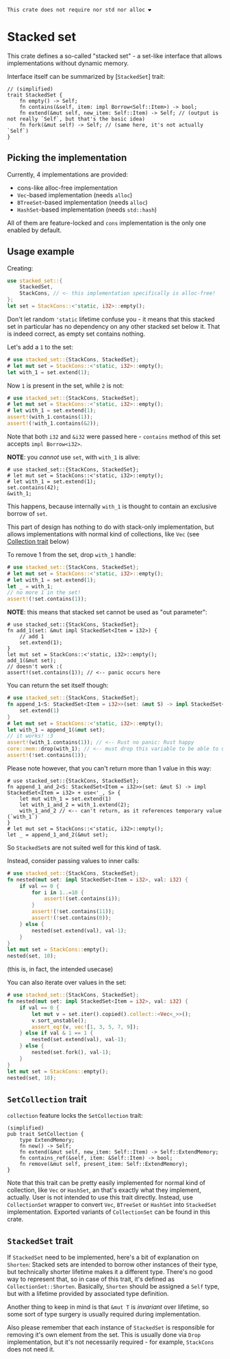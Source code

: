 ```text
This crate does not require nor std nor alloc ❤️
```

# Stacked set

This crate defines a so-called "stacked set" - a set-like interface that allows implementations without dynamic memory.

Interface itself can be summarized by [`StackedSet`] trait:
```rust,ignore
// (simplified)
trait StackedSet {
    fn empty() -> Self;
    fn contains(&self, item: impl Borrow<Self::Item>) -> bool;
    fn extend(&mut self, new_item: Self::Item) -> Self; // (output is not really `Self`, but that's the basic idea)
    fn fork(&mut self) -> Self; // (same here, it's not actually `Self`)
}
```

## Picking the implementation

Currently, 4 implementations are provided:
- cons-like alloc-free implementation
- `Vec`-based implementation (needs `alloc`)
- `BTreeSet`-based implementation (needs `alloc`)
- `HashSet`-based implementation (needs `std::hash`)

All of them are feature-locked and `cons` implementation is the only one enabled by default.

## Usage example

Creating:
```rust
use stacked_set::{
    StackedSet,
    StackCons, // <- this implementation specifically is alloc-free!
};
let set = StackCons::<'static, i32>::empty();
```

Don't let random `'static` lifetime confuse you - it means that this stacked set in particular has no dependency on any other stacked set below it. That is indeed correct, as empty set contains nothing.

Let's add a `1` to the set:
```rust
# use stacked_set::{StackCons, StackedSet};
# let mut set = StackCons::<'static, i32>::empty();
let with_1 = set.extend(1);
```

Now `1` is present in the set, while `2` is not:

```rust
# use stacked_set::{StackCons, StackedSet};
# let mut set = StackCons::<'static, i32>::empty();
# let with_1 = set.extend(1);
assert!(with_1.contains(1));
assert!(!with_1.contains(&2));
```

Note that both `i32` and `&i32` were passed here - `contains` method of this set accepts `impl Borrow<i32>`.

**NOTE**: you *cannot* use `set`, with `with_1` is alive:

```rust,compile_fail
# use stacked_set::{StackCons, StackedSet};
# let mut set = StackCons::<'static, i32>::empty();
# let with_1 = set.extend(1);
set.contains(42);
&with_1;
```

This happens, because internally `with_1` is thought to contain an exclusive borrow of `set`.

This part of design has nothing to do with stack-only implementation, but allows implementations with normal kind of collections, like `Vec` (see [Collection trait](#setcollection-trait) below)

To remove 1 from the set, drop `with_1` handle:

```rust
# use stacked_set::{StackCons, StackedSet};
# let mut set = StackCons::<'static, i32>::empty();
# let with_1 = set.extend(1);
let _ = with_1;
// no more 1 in the set!
assert!(!set.contains(1));
```

**NOTE**: this means that stacked set cannot be used as "out parameter":

```rust,should_panic
# use stacked_set::{StackCons, StackedSet};
fn add_1(set: &mut impl StackedSet<Item = i32>) {
    // add 1
    set.extend(1);
}
let mut set = StackCons::<'static, i32>::empty();
add_1(&mut set);
// doesn't work :(
assert!(set.contains(1)); // <-- panic occurs here
```

You can return the set itself though:

```rust
# use stacked_set::{StackCons, StackedSet};
fn append_1<S: StackedSet<Item = i32>>(set: &mut S) -> impl StackedSet<Item = i32> + use<'_, S> {
    set.extend(1)
}
# let mut set = StackCons::<'static, i32>::empty();
let with_1 = append_1(&mut set);
// it works! :3
assert!(with_1.contains(1)); // <-- Rust no panic: Rust happy
core::mem::drop(with_1); // <-- must drop this variable to be able to use `set`
assert!(!set.contains(1));
```

Please note however, that you can't return more than 1 value in this way:

```rust,compile_fail
# use stacked_set::{StackCons, StackedSet};
fn append_1_and_2<S: StackedSet<Item = i32>>(set: &mut S) -> impl StackedSet<Item = i32> + use<'_, S> {
    let mut with_1 = set.extend(1)
    let with_1_and_2 = with_1.extend(2);
    with_1_and_2 // <-- can't return, as it references temporary value (`with_1`)
}
# let mut set = StackCons::<'static, i32>::empty();
let _ = append_1_and_2(&mut set);
```

So `StackedSet`s are not suited well for this kind of task.

Instead, consider passing values to inner calls:

```rust
# use stacked_set::{StackCons, StackedSet};
fn nested(mut set: impl StackedSet<Item = i32>, val: i32) {
    if val == 0 {
        for i in 1..=10 {
            assert!(set.contains(i));
        }
        assert!(!set.contains(11));
        assert!(!set.contains(0));
    } else {
        nested(set.extend(val), val-1);
    }
}
let mut set = StackCons::empty();
nested(set, 10);
```

(this is, in fact, the intended usecase)

You can also iterate over values in the set:

```rust
# use stacked_set::{StackCons, StackedSet};
fn nested(mut set: impl StackedSet<Item = i32>, val: i32) {
    if val == 0 {
        let mut v = set.iter().copied().collect::<Vec<_>>();
        v.sort_unstable();
        assert_eq!(v, vec![1, 3, 5, 7, 9]);
    } else if val & 1 == 1 {
        nested(set.extend(val), val-1);
    } else {
        nested(set.fork(), val-1);
    }
}
let mut set = StackCons::empty();
nested(set, 10);
```

## `SetCollection` trait

`collection` feature locks the `SetCollection` trait:
```rust,ignore
(simplified)
pub trait SetCollection {
    type ExtendMemory;
    fn new() -> Self;
    fn extend(&mut self, new_item: Self::Item) -> Self::ExtendMemory;
    fn contains_ref(&self, item: &Self::Item) -> bool;
    fn remove(&mut self, present_item: Self::ExtendMemory);
}
```

Note that this trait can be pretty easily implemented for normal kind of collection, like `Vec` or `HashSet`, an that's exactly what they implement, actually. User is not intended to use this trait directly. Instead, use `CollectionSet` wrapper to convert `Vec`, `BTreeSet` or `HashSet` into `StackedSet` implementation. Exported variants of `CollectionSet` can be found in this crate.

## `StackedSet` trait

If `StackedSet` need to be implemented, here's a bit of explanation on `Shorten`:
Stacked sets are intended to borrow other instances of their type, but technically shorter lifetime makes it a different type. There's no good way to represent that, so in case of this trait, it's defined as `CollectionSet::Shorten`. Basically, `Shorten` should be assigned a `Self` type, but with a lifetime provided by associated type definition.

Another thing to keep in mind is that `&mut T` is *invariant* over lifetime, so some sort of type surgery is usually required during implementation.

Also please remember that each instance of `StackedSet` is responsible for removing it's own element from the set. This is usually done via `Drop` implementation, but it's not necessarily required - for example, `StackCons` does not need it.
